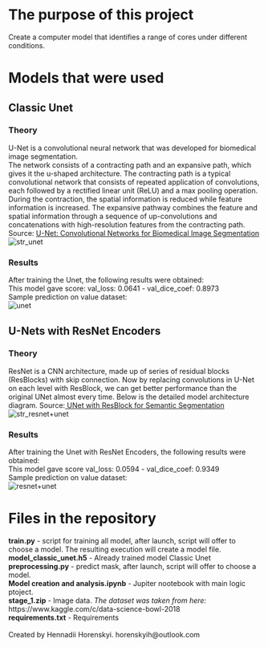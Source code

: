 <h1>The purpose of this project</h1>
Create a computer model that identifies a range of cores under different conditions.

<h1>Models that were used</h1>
<h2>Classic Unet</h2>
<h3>Theory</h3>
U-Net is a convolutional neural network that was developed for biomedical image segmentation. </br>
The network consists of a contracting path and an expansive path, which gives it the u-shaped architecture. The contracting path is a typical convolutional network that consists of repeated application of convolutions, each followed by a rectified linear unit (ReLU) and a max pooling operation. During the contraction, the spatial information is reduced while feature information is increased. The expansive pathway combines the feature and spatial information through a sequence of up-convolutions and concatenations with high-resolution features from the contracting path. Sourсe: <a href="https://arxiv.org/abs/1505.04597"> U-Net: Convolutional Networks for Biomedical Image Segmentation </a> </br>
<img src="https://lmb.informatik.uni-freiburg.de/people/ronneber/u-net/u-net-architecture.png" alt="str_unet">
<h3>Results</h3>
After training the Unet, the following results were obtained: </br>
This model gave score: val_loss: 0.0641 - val_dice_coef: 0.8973 </br>
Sample prediction on value dataset: </br>
<img src="https://github.com/Tayge/semantic_segmentation/blob/master/image/Pred_Unet.jpg" alt="unet">

<h2>U-Nets with ResNet Encoders</h2>
<h3>Theory</h3>
ResNet is a CNN architecture, made up of series of residual blocks (ResBlocks)  with skip connection. Now by replacing convolutions in U-Net on each level with ResBlock, we can get better performance than the original UNet almost every time. Below is the detailed model architecture diagram. Sourсe:<a href="https://medium.com/@nishanksingla/unet-with-resblock-for-semantic-segmentation-dd1766b4ff66"> UNet with ResBlock for Semantic Segmentation </a></br>
<img src="https://miro.medium.com/max/3544/1*eKrh8FqJL3jodebYlielNg.png" alt="str_resnet+unet">
<h3>Results</h3>
After training the Unet with ResNet Encoders, the following results were obtained: </br>
This model gave score val_loss: 0.0594 - val_dice_coef: 0.9349 </br>
Sample prediction on value dataset: </br>
<img src="https://github.com/Tayge/semantic_segmentation/blob/master/image/Pred_Unet_Resnet.jpg" alt="resnet+unet">

<h1>Files in the repository</h1>
<b>train.py</b> - script for training all model, after launch, script will offer to choose a model. The resulting execution will create a model file. </br>
<b>model_classic_unet.h5</b> - Already trained model Classic Unet</br>
<b>preprocessing.py</b> - predict mask, after launch, script will offer to choose a model. </br>
<b>Model creation and analysis.ipynb</b> - Jupiter nootebook with main logic ptoject. </br>
<b>stage_1.zip</b> - Image data. <em>The dataset was taken from here:</em> https://www.kaggle.com/c/data-science-bowl-2018</br>
<b>requirements.txt</b> - Requirements</br>
</br>
Created by Hennadii Horenskyi. horenskyih@outlook.com
